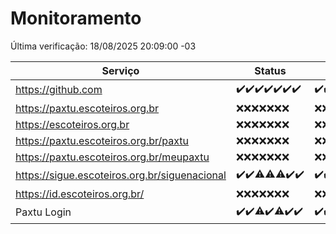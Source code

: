 # Monitoramento

Última verificação: 18/08/2025 20:09:00 -03

|Serviço|Status|Últimas 24h|
|---|---|---|
|https://github.com|<span title="2025-08-11: OK=22">✔️</span><span title="2025-08-12: OK=23">✔️</span><span title="2025-08-13: OK=23">✔️</span><span title="2025-08-14: OK=23">✔️</span><span title="2025-08-15: OK=23">✔️</span><span title="2025-08-16: OK=23">✔️</span><span title="2025-08-17: OK=22">✔️</span>|<span title="17/08/2025 20:09:00 -03 : 200">✔️</span><span title="17/08/2025 21:54:00 -03 : 200">✔️</span><span title="17/08/2025 23:52:00 -03 : 200">✔️</span><span title="18/08/2025 00:56:00 -03 : 200">✔️</span><span title="18/08/2025 01:31:00 -03 : 200">✔️</span><span title="18/08/2025 02:15:00 -03 : 200">✔️</span><span title="18/08/2025 03:16:00 -03 : 200">✔️</span><span title="18/08/2025 04:14:00 -03 : 200">✔️</span><span title="18/08/2025 05:15:00 -03 : 200">✔️</span><span title="18/08/2025 06:15:00 -03 : 200">✔️</span><span title="18/08/2025 07:11:00 -03 : 200">✔️</span><span title="18/08/2025 08:09:00 -03 : 200">✔️</span><span title="18/08/2025 09:19:00 -03 : 200">✔️</span><span title="18/08/2025 10:28:00 -03 : 200">✔️</span><span title="18/08/2025 11:11:00 -03 : 200">✔️</span><span title="18/08/2025 12:11:00 -03 : 200">✔️</span><span title="18/08/2025 13:12:00 -03 : 200">✔️</span><span title="18/08/2025 14:10:00 -03 : 200">✔️</span><span title="18/08/2025 15:14:00 -03 : 200">✔️</span><span title="18/08/2025 16:09:00 -03 : 200">✔️</span><span title="18/08/2025 17:10:00 -03 : 200">✔️</span><span title="18/08/2025 18:07:00 -03 : 200">✔️</span><span title="18/08/2025 19:09:00 -03 : 200">✔️</span><span title="18/08/2025 20:09:00 -03 : 200">✔️</span>|
|https://paxtu.escoteiros.org.br|<span title="2025-08-11: Falhas=22">❌</span><span title="2025-08-12: Falhas=23">❌</span><span title="2025-08-13: Falhas=23">❌</span><span title="2025-08-14: Falhas=23">❌</span><span title="2025-08-15: Falhas=23">❌</span><span title="2025-08-16: Falhas=23">❌</span><span title="2025-08-17: Falhas=22">❌</span>|<span title="17/08/2025 20:09:00 -03 : 403">❌</span><span title="17/08/2025 21:54:00 -03 : 403">❌</span><span title="17/08/2025 23:52:00 -03 : 403">❌</span><span title="18/08/2025 00:56:00 -03 : 403">❌</span><span title="18/08/2025 01:31:00 -03 : 403">❌</span><span title="18/08/2025 02:15:00 -03 : 403">❌</span><span title="18/08/2025 03:16:00 -03 : 403">❌</span><span title="18/08/2025 04:14:00 -03 : 403">❌</span><span title="18/08/2025 05:15:00 -03 : 403">❌</span><span title="18/08/2025 06:15:00 -03 : 403">❌</span><span title="18/08/2025 07:11:00 -03 : 403">❌</span><span title="18/08/2025 08:09:00 -03 : 403">❌</span><span title="18/08/2025 09:19:00 -03 : 403">❌</span><span title="18/08/2025 10:28:00 -03 : 403">❌</span><span title="18/08/2025 11:11:00 -03 : 403">❌</span><span title="18/08/2025 12:11:00 -03 : 403">❌</span><span title="18/08/2025 13:12:00 -03 : 403">❌</span><span title="18/08/2025 14:10:00 -03 : 403">❌</span><span title="18/08/2025 15:14:00 -03 : 403">❌</span><span title="18/08/2025 16:09:00 -03 : 403">❌</span><span title="18/08/2025 17:11:00 -03 : 403">❌</span><span title="18/08/2025 18:07:00 -03 : 403">❌</span><span title="18/08/2025 19:09:00 -03 : 403">❌</span><span title="18/08/2025 20:09:00 -03 : 403">❌</span>|
|https://escoteiros.org.br|<span title="2025-08-11: Falhas=22">❌</span><span title="2025-08-12: Falhas=23">❌</span><span title="2025-08-13: Falhas=23">❌</span><span title="2025-08-14: Falhas=23">❌</span><span title="2025-08-15: Falhas=23">❌</span><span title="2025-08-16: Falhas=23">❌</span><span title="2025-08-17: Falhas=22">❌</span>|<span title="17/08/2025 20:09:00 -03 : 403">❌</span><span title="17/08/2025 21:54:00 -03 : 403">❌</span><span title="17/08/2025 23:52:00 -03 : 403">❌</span><span title="18/08/2025 00:56:00 -03 : 403">❌</span><span title="18/08/2025 01:31:00 -03 : 403">❌</span><span title="18/08/2025 02:15:00 -03 : 403">❌</span><span title="18/08/2025 03:16:00 -03 : 403">❌</span><span title="18/08/2025 04:14:00 -03 : 403">❌</span><span title="18/08/2025 05:15:00 -03 : 403">❌</span><span title="18/08/2025 06:15:00 -03 : 403">❌</span><span title="18/08/2025 07:11:00 -03 : 403">❌</span><span title="18/08/2025 08:09:00 -03 : 403">❌</span><span title="18/08/2025 09:19:00 -03 : 403">❌</span><span title="18/08/2025 10:28:00 -03 : 403">❌</span><span title="18/08/2025 11:11:00 -03 : 403">❌</span><span title="18/08/2025 12:11:00 -03 : 403">❌</span><span title="18/08/2025 13:12:00 -03 : 403">❌</span><span title="18/08/2025 14:10:00 -03 : 403">❌</span><span title="18/08/2025 15:14:00 -03 : 403">❌</span><span title="18/08/2025 16:09:00 -03 : 403">❌</span><span title="18/08/2025 17:11:00 -03 : 403">❌</span><span title="18/08/2025 18:07:00 -03 : 403">❌</span><span title="18/08/2025 19:09:00 -03 : 403">❌</span><span title="18/08/2025 20:09:00 -03 : 403">❌</span>|
|https://paxtu.escoteiros.org.br/paxtu|<span title="2025-08-11: Falhas=22">❌</span><span title="2025-08-12: Falhas=23">❌</span><span title="2025-08-13: Falhas=23">❌</span><span title="2025-08-14: Falhas=23">❌</span><span title="2025-08-15: Falhas=23">❌</span><span title="2025-08-16: Falhas=23">❌</span><span title="2025-08-17: Falhas=22">❌</span>|<span title="17/08/2025 20:09:00 -03 : 403">❌</span><span title="17/08/2025 21:54:00 -03 : 403">❌</span><span title="17/08/2025 23:52:00 -03 : 403">❌</span><span title="18/08/2025 00:56:00 -03 : 403">❌</span><span title="18/08/2025 01:31:00 -03 : 403">❌</span><span title="18/08/2025 02:15:00 -03 : 403">❌</span><span title="18/08/2025 03:16:00 -03 : 403">❌</span><span title="18/08/2025 04:14:00 -03 : 403">❌</span><span title="18/08/2025 05:15:00 -03 : 403">❌</span><span title="18/08/2025 06:15:00 -03 : 403">❌</span><span title="18/08/2025 07:11:00 -03 : 403">❌</span><span title="18/08/2025 08:09:00 -03 : 403">❌</span><span title="18/08/2025 09:19:00 -03 : 403">❌</span><span title="18/08/2025 10:28:00 -03 : 403">❌</span><span title="18/08/2025 11:11:00 -03 : 403">❌</span><span title="18/08/2025 12:11:00 -03 : 403">❌</span><span title="18/08/2025 13:12:00 -03 : 403">❌</span><span title="18/08/2025 14:10:00 -03 : 403">❌</span><span title="18/08/2025 15:14:00 -03 : 403">❌</span><span title="18/08/2025 16:09:00 -03 : 403">❌</span><span title="18/08/2025 17:11:00 -03 : 403">❌</span><span title="18/08/2025 18:07:00 -03 : 403">❌</span><span title="18/08/2025 19:09:00 -03 : 403">❌</span><span title="18/08/2025 20:09:00 -03 : 403">❌</span>|
|https://paxtu.escoteiros.org.br/meupaxtu|<span title="2025-08-11: Falhas=22">❌</span><span title="2025-08-12: Falhas=23">❌</span><span title="2025-08-13: Falhas=23">❌</span><span title="2025-08-14: Falhas=23">❌</span><span title="2025-08-15: Falhas=23">❌</span><span title="2025-08-16: Falhas=23">❌</span><span title="2025-08-17: Falhas=22">❌</span>|<span title="17/08/2025 20:09:00 -03 : 403">❌</span><span title="17/08/2025 21:54:00 -03 : 403">❌</span><span title="17/08/2025 23:52:00 -03 : 403">❌</span><span title="18/08/2025 00:56:00 -03 : 403">❌</span><span title="18/08/2025 01:31:00 -03 : 403">❌</span><span title="18/08/2025 02:15:00 -03 : 403">❌</span><span title="18/08/2025 03:16:00 -03 : 403">❌</span><span title="18/08/2025 04:14:00 -03 : 403">❌</span><span title="18/08/2025 05:15:00 -03 : 403">❌</span><span title="18/08/2025 06:15:00 -03 : 403">❌</span><span title="18/08/2025 07:11:00 -03 : 403">❌</span><span title="18/08/2025 08:09:00 -03 : 403">❌</span><span title="18/08/2025 09:19:00 -03 : 403">❌</span><span title="18/08/2025 10:28:00 -03 : 403">❌</span><span title="18/08/2025 11:11:00 -03 : 403">❌</span><span title="18/08/2025 12:11:00 -03 : 403">❌</span><span title="18/08/2025 13:12:00 -03 : 403">❌</span><span title="18/08/2025 14:10:00 -03 : 403">❌</span><span title="18/08/2025 15:14:00 -03 : 403">❌</span><span title="18/08/2025 16:09:00 -03 : 403">❌</span><span title="18/08/2025 17:11:00 -03 : 403">❌</span><span title="18/08/2025 18:07:00 -03 : 403">❌</span><span title="18/08/2025 19:09:00 -03 : 403">❌</span><span title="18/08/2025 20:09:00 -03 : 403">❌</span>|
|https://sigue.escoteiros.org.br/siguenacional|<span title="2025-08-11: OK=22">✔️</span><span title="2025-08-12: OK=23">✔️</span><span title="2025-08-13: OK=22, Falhas=1">⚠️</span><span title="2025-08-14: OK=22, Falhas=1">⚠️</span><span title="2025-08-15: OK=22, Falhas=1">⚠️</span><span title="2025-08-16: OK=23">✔️</span><span title="2025-08-17: OK=22">✔️</span>|<span title="17/08/2025 20:09:00 -03 : 200">✔️</span><span title="17/08/2025 21:54:00 -03 : 200">✔️</span><span title="17/08/2025 23:52:00 -03 : 200">✔️</span><span title="18/08/2025 00:56:00 -03 : 200">✔️</span><span title="18/08/2025 01:31:00 -03 : 200">✔️</span><span title="18/08/2025 02:15:00 -03 : 200">✔️</span><span title="18/08/2025 03:16:00 -03 : 200">✔️</span><span title="18/08/2025 04:14:00 -03 : 200">✔️</span><span title="18/08/2025 05:15:00 -03 : 200">✔️</span><span title="18/08/2025 06:15:00 -03 : 200">✔️</span><span title="18/08/2025 07:11:00 -03 : 200">✔️</span><span title="18/08/2025 08:09:00 -03 : 200">✔️</span><span title="18/08/2025 09:19:00 -03 : 200">✔️</span><span title="18/08/2025 10:28:00 -03 : 200">✔️</span><span title="18/08/2025 11:11:00 -03 : 200">✔️</span><span title="18/08/2025 12:11:00 -03 : 200">✔️</span><span title="18/08/2025 13:12:00 -03 : 0">❌</span><span title="18/08/2025 14:10:00 -03 : 200">✔️</span><span title="18/08/2025 15:14:00 -03 : 200">✔️</span><span title="18/08/2025 16:09:00 -03 : 200">✔️</span><span title="18/08/2025 17:11:00 -03 : 200">✔️</span><span title="18/08/2025 18:07:00 -03 : 200">✔️</span><span title="18/08/2025 19:09:00 -03 : 200">✔️</span><span title="18/08/2025 20:09:00 -03 : 200">✔️</span>|
|https://id.escoteiros.org.br/|<span title="2025-08-11: Falhas=22">❌</span><span title="2025-08-12: Falhas=23">❌</span><span title="2025-08-13: Falhas=23">❌</span><span title="2025-08-14: Falhas=23">❌</span><span title="2025-08-15: Falhas=23">❌</span><span title="2025-08-16: Falhas=23">❌</span><span title="2025-08-17: Falhas=22">❌</span>|<span title="17/08/2025 20:09:00 -03 : 403">❌</span><span title="17/08/2025 21:54:00 -03 : 403">❌</span><span title="17/08/2025 23:52:00 -03 : 403">❌</span><span title="18/08/2025 00:56:00 -03 : 403">❌</span><span title="18/08/2025 01:31:00 -03 : 403">❌</span><span title="18/08/2025 02:15:00 -03 : 403">❌</span><span title="18/08/2025 03:17:00 -03 : 403">❌</span><span title="18/08/2025 04:14:00 -03 : 403">❌</span><span title="18/08/2025 05:15:00 -03 : 403">❌</span><span title="18/08/2025 06:15:00 -03 : 403">❌</span><span title="18/08/2025 07:11:00 -03 : 403">❌</span><span title="18/08/2025 08:09:00 -03 : 403">❌</span><span title="18/08/2025 09:19:00 -03 : 403">❌</span><span title="18/08/2025 10:28:00 -03 : 403">❌</span><span title="18/08/2025 11:11:00 -03 : 403">❌</span><span title="18/08/2025 12:11:00 -03 : 403">❌</span><span title="18/08/2025 13:12:00 -03 : 403">❌</span><span title="18/08/2025 14:10:00 -03 : 403">❌</span><span title="18/08/2025 15:14:00 -03 : 403">❌</span><span title="18/08/2025 16:09:00 -03 : 403">❌</span><span title="18/08/2025 17:11:00 -03 : 403">❌</span><span title="18/08/2025 18:07:00 -03 : 403">❌</span><span title="18/08/2025 19:09:00 -03 : 403">❌</span><span title="18/08/2025 20:09:00 -03 : 403">❌</span>|
|Paxtu Login|<span title="2025-08-11: OK=22">✔️</span><span title="2025-08-12: OK=23">✔️</span><span title="2025-08-13: OK=22, Falhas=1">⚠️</span><span title="2025-08-14: OK=23">✔️</span><span title="2025-08-15: OK=22, Falhas=1">⚠️</span><span title="2025-08-16: OK=23">✔️</span><span title="2025-08-17: OK=22">✔️</span>|<span title="17/08/2025 20:09:00 -03 : 200">✔️</span><span title="17/08/2025 21:54:00 -03 : 200">✔️</span><span title="17/08/2025 23:52:00 -03 : 200">✔️</span><span title="18/08/2025 00:56:00 -03 : 200">✔️</span><span title="18/08/2025 01:31:00 -03 : 200">✔️</span><span title="18/08/2025 02:15:00 -03 : 200">✔️</span><span title="18/08/2025 03:17:00 -03 : 200">✔️</span><span title="18/08/2025 04:14:00 -03 : 200">✔️</span><span title="18/08/2025 05:15:00 -03 : 200">✔️</span><span title="18/08/2025 06:15:00 -03 : 200">✔️</span><span title="18/08/2025 07:11:00 -03 : 200">✔️</span><span title="18/08/2025 08:09:00 -03 : 200">✔️</span><span title="18/08/2025 09:19:00 -03 : 200">✔️</span><span title="18/08/2025 10:28:00 -03 : 200">✔️</span><span title="18/08/2025 11:11:00 -03 : 200">✔️</span><span title="18/08/2025 12:11:00 -03 : 200">✔️</span><span title="18/08/2025 13:12:00 -03 : 200">✔️</span><span title="18/08/2025 14:10:00 -03 : 200">✔️</span><span title="18/08/2025 15:14:00 -03 : 200">✔️</span><span title="18/08/2025 16:09:00 -03 : 200">✔️</span><span title="18/08/2025 17:11:00 -03 : 200">✔️</span><span title="18/08/2025 18:07:00 -03 : 200">✔️</span><span title="18/08/2025 19:09:00 -03 : 200">✔️</span><span title="18/08/2025 20:09:00 -03 : 200">✔️</span>|
